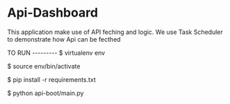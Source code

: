 # Api-Dashboard
This application make use of API feching and logic.  We use Task Scheduler to demonstrate how Api can be fecthed 

TO RUN ---------
$ virtualenv env

$ source env/bin/activate

$ pip install -r requirements.txt

$ python api-boot/main.py